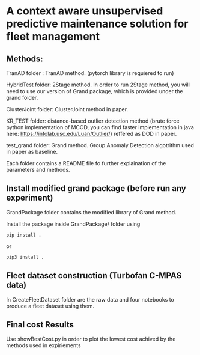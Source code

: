 # A context aware unsupervised predictive maintenance solution for fleet management

## Methods:
TranAD folder : TranAD method. (pytorch library is requiered to run)

HybridTest folder: 2Stage method. In order to run 2Stage method, you will need to use our version of Grand package, which is provided under the grand folder.

ClusterJoint folder: ClusterJoint method in paper.

KR_TEST folder: distance-based outlier detection method (brute force python implementation of MCOD, you can find faster implementation in java here: https://infolab.usc.edu/Luan/Outlier/) reffered as DOD in paper.

test_grand folder: Grand method. Group Anomaly Detection algotrithm used in paper as baseline.

Each folder contains a README file fo further explaination of the parameters and methods.

## Install modified grand package (before run any experiment)

GrandPackage folder contains the modified library of Grand method.

Install the package inside GrandPackage/ folder using 
```
pip install .
```
or 
```
pip3 install .
```

## Fleet dataset construction (Turbofan C-MPAS data)

In CreateFleetDataset folder are the raw data and four notebooks to produce a fleet dataset using them.

## Final cost Results

Use showBestCost.py in order to plot the lowest cost achived by the methods used in expiriements
